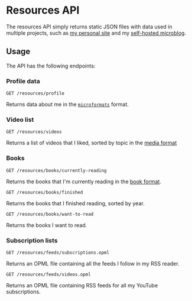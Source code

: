 # Resources API

The resources API simply returns static JSON files with data used in multiple projects, such as [my personal site](https://geheimesite.nl) and my [self-hosted microblog](https://micro.geheimesite.nl).

## Usage

The API has the following endpoints:

### Profile data

```api
GET /resources/profile
```

Returns data about me in the [`microformats`](https://microformats.org) format.

### Video list

```api
GET /resources/videos
```

Returns a list of videos that I liked, sorted by topic in the [media format](media.md)

### Books

```api
GET /resources/books/currently-reading
```

Returns the books that I'm currently reading in the [book format](book.md).

```api
GET /resources/books/finished
```

Returns the books that I finished reading, sorted by year.

```api
GET /resources/books/want-to-read
```

Returns the books I want to read.

### Subscription lists

```api
GET /resources/feeds/subscriptions.opml
```

Returns an OPML file containing all the feeds I follow in my RSS reader.

```api
GET /resources/feeds/videos.opml
```

Returns an OPML file containing RSS feeds for all my YouTube subscriptions.
